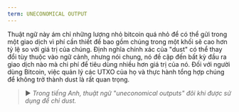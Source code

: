 ```yaml
---
term: UNECONOMICAL OUTPUT
---
```


Thuật ngữ này ám chỉ những lượng nhỏ bitcoin quá nhỏ để có thể gửi trong một giao dịch vì phí cần thiết để bao gồm chúng trong một khối sẽ cao hơn tỷ lệ so với giá trị của chúng. Định nghĩa chính xác của "dust" có thể thay đổi tùy thuộc vào ngữ cảnh, nhưng nói chung, nó đề cập đến bất kỳ đầu ra giao dịch nào mà chi phí để tiêu dùng nhiều hơn giá trị của nó. Đối với người dùng Bitcoin, việc quản lý các UTXO của họ và thực hành tổng hợp chúng để không trở thành dust là rất quan trọng.

> ► *Trong tiếng Anh, thuật ngữ "uneconomical outputs" đôi khi được sử dụng để chỉ dust.*